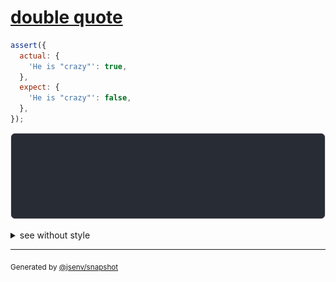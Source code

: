 # [double quote](../../quote.test.js#L49)

```js
assert({
  actual: {
    'He is "crazy"': true,
  },
  expect: {
    'He is "crazy"': false,
  },
});
```

![img](throw.svg)

<details>
  <summary>see without style</summary>

```console
AssertionError: actual and expect are different

actual: {
  'He is "crazy"': true,
}
expect: {
  'He is "crazy"': false,
}
```

</details>

---
<sub>
  Generated by <a href="https://github.com/jsenv/core/tree/main/packages/independent/snapshot">@jsenv/snapshot</a>
</sub>